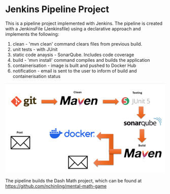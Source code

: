 # Jenkins Pipeline Project
This is a pipeline project implemented with Jenkins. The pipeline is created with a JenkinsFile (Jenkinsfile) using a declarative approach and implements the following:

1. clean - 'mvn clean' command clears files from previous build. 
2. unit tests - with JUnit
3. static code anaysis - SonarQube. Includes code coverage
4. build - 'mvn install' command compiles and builds the application
5. containerisation - image is built and pushed to Docker Hub
6. notification - email is sent to the user to inform of build and containerisation status

![alt text](readme_images/pipeline.png)

The pipeline builds the Dash Math project, which can be found at https://github.com/nchinling/mental-math-game
